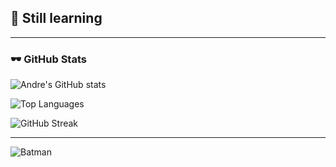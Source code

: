## 🦇 Still learning

---

### 🕶️ GitHub Stats
![Andre's GitHub stats](https://github-readme-stats.vercel.app/api?username=guzandrenoel&show_icons=true&theme=tokyonight)

![Top Languages](https://github-readme-stats.vercel.app/api/top-langs/?username=guzandrenoel&layout=compact&theme=tokyonight)

![GitHub Streak](https://streak-stats.demolab.com?user=guzandrenoel&theme=tokyonight&border_radius=5)

---

![Batman](https://media2.giphy.com/media/v1.Y2lkPTc5MGI3NjExdW5kbHJweTk0ajR2M2dneHl3cHoxcmhoam5lamdiM2k0a21zNmM1eCZlcD12MV9pbnRlcm5hbF9naWZfYnlfaWQmY3Q9Zw/14bhmZtBNhVnIk/giphy.gif)




